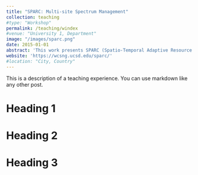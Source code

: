 ```yaml
---
title: "SPARC: Multi-site Spectrum Management"
collection: teaching
#type: "Workshop"
permalink: /teaching/windex
#venue: "University 1, Department"
image: "/images/sparc.png"
date: 2015-01-01
abstract: 'This work presents SPARC (Spatio-Temporal Adaptive Resource Control), a novel approach for multi-site spectrum management in NextG cellular networks. SPARC addresses the challenge of limited licensed spectrum in dynamic environments. We leverage the O-RAN architecture to develop a multi-timescale RAN Intelligent Controller (RIC) framework, featuring an xApp for near-real-time interference detection and localization, and a μApp for real-time intelligent resource allocation. By utilizing base stations as spectrum sensors, SPARC enables efficient and fine-grained dynamic resource allocation across multiple sites, enhancing signal-to-noise ratio (SNR) by up to 7dB, spectral efficiency by up to 15%, and overall system throughput by up to 20%.'
website: 'https://wcsng.ucsd.edu/sparc/'
#location: "City, Country"
---
```


This is a description of a teaching experience. You can use markdown like any other post.

Heading 1
======

Heading 2
======

Heading 3
======
